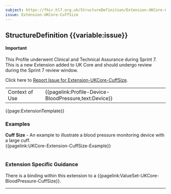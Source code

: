 ```yaml
---
subject: https://fhir.hl7.org.uk/StructureDefinition/Extension-UKCore-CuffSize
issue: Extension-UKCore-CuffSize
---
```

## StructureDefinition {{variable:issue}}

<div id="newAsset" markdown="span" class="alert alert-success" role="alert"><h4><i class="fa fa-star"></i> Important</h4>

This Profile underwent Clinical and Technical Assurance during Sprint 7. This is a new Extension added to UK Core and should undergo review during the Sprint 7 review window.

Click here to <a href="https://simplifier.net/HL7FHIRUKCoreR4/Extension-UKCore-CuffSize/~issues?level=File">Report Issue for Extension-UKCore-CuffSize</a>.
</div>

<table id="addToTranspose">
<tr><td>Context of Use</td>
<td>{{pagelink:Profile-Device-BloodPressure,text:Device}}</td>
</tr>
</table>

{{page:ExtensionTemplate}}

<div id="Examples" class="tabcontent">
  <h3>Examples</h3>
  <b>Cuff Size</b> - An example to illustrate a blood pressure monitoring device with a large cuff.<br>
{{pagelink:UKCore-Extension-CuffSize-Example}}
<br><br>
</div>

<h3 id="guidance-cuffsize">Extension Specific Guidance</h3>

There is a binding within this extension to a {{pagelink:ValueSet-UKCore-BloodPressure-CuffSize}}.

---
